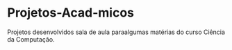 # Projetos-Acad-micos
Projetos desenvolvidos sala de aula  paraalgumas matérias do curso Ciência da Computação.
